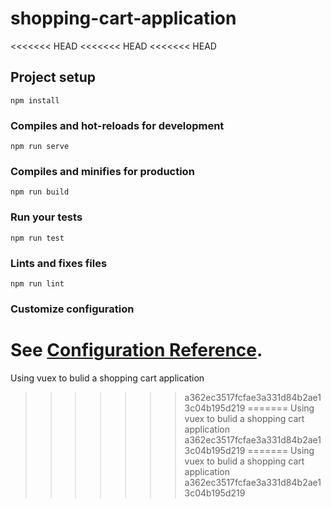 # shopping-cart-application
<<<<<<< HEAD
<<<<<<< HEAD
<<<<<<< HEAD

## Project setup
```
npm install
```

### Compiles and hot-reloads for development
```
npm run serve
```

### Compiles and minifies for production
```
npm run build
```

### Run your tests
```
npm run test
```

### Lints and fixes files
```
npm run lint
```

### Customize configuration
See [Configuration Reference](https://cli.vuejs.org/config/).
=======
Using vuex to bulid a shopping cart application
>>>>>>> a362ec3517fcfae3a331d84b2ae13c04b195d219
=======
Using vuex to bulid a shopping cart application
>>>>>>> a362ec3517fcfae3a331d84b2ae13c04b195d219
=======
Using vuex to bulid a shopping cart application
>>>>>>> a362ec3517fcfae3a331d84b2ae13c04b195d219
